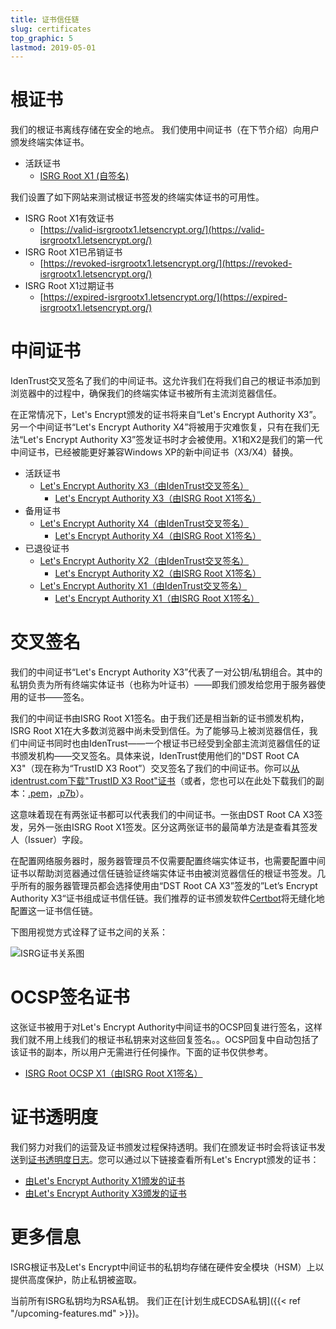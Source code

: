 ```yaml
---
title: 证书信任链
slug: certificates
top_graphic: 5
lastmod: 2019-05-01
---
```




# 根证书

我们的根证书离线存储在安全的地点。 我们使用中间证书（在下节介绍）向用户颁发终端实体证书。

* 活跃证书
  * [ISRG Root X1 (自签名)](/certs/isrgrootx1.pem.txt)

我们设置了如下网站来测试根证书签发的终端实体证书的可用性。

* ISRG Root X1有效证书
  * [https://valid-isrgrootx1.letsencrypt.org/](https://valid-isrgrootx1.letsencrypt.org/)
* ISRG Root X1已吊销证书
  * [https://revoked-isrgrootx1.letsencrypt.org/](https://revoked-isrgrootx1.letsencrypt.org/)
* ISRG Root X1过期证书
  * [https://expired-isrgrootx1.letsencrypt.org/](https://expired-isrgrootx1.letsencrypt.org/)

# 中间证书

IdenTrust交叉签名了我们的中间证书。这允许我们在将我们自己的根证书添加到浏览器中的过程中，确保我们的终端实体证书被所有主流浏览器信任。

在正常情况下，Let's Encrypt颁发的证书将来自“Let's Encrypt Authority X3”。另一个中间证书“Let's Encrypt Authority X4”将被用于灾难恢复，只有在我们无法“Let's Encrypt Authority X3”签发证书时才会被使用。X1和X2是我们的第一代中间证书，已经被能更好兼容Windows XP的新中间证书（X3/X4）替换。


* 活跃证书
  * [Let's Encrypt Authority X3（由IdenTrust交叉签名）](/certs/lets-encrypt-x3-cross-signed.pem.txt)
    * [Let's Encrypt Authority X3（由ISRG Root X1签名）](/certs/letsencryptauthorityx3.pem.txt)
* 备用证书
  * [Let's Encrypt Authority X4（由IdenTrust交叉签名）](/certs/lets-encrypt-x4-cross-signed.pem.txt)
    * [Let's Encrypt Authority X4（由ISRG Root X1签名）](/certs/letsencryptauthorityx4.pem.txt)
* 已退役证书
  * [Let's Encrypt Authority X2（由IdenTrust交叉签名）](/certs/lets-encrypt-x2-cross-signed.pem.txt)
    * [Let's Encrypt Authority X2（由ISRG Root X1签名）](/certs/letsencryptauthorityx2.pem.txt)
  * [Let's Encrypt Authority X1（由IdenTrust交叉签名）](/certs/lets-encrypt-x1-cross-signed.pem.txt)
    * [Let's Encrypt Authority X1（由ISRG Root X1签名）](/certs/letsencryptauthorityx1.pem.txt)

# 交叉签名

我们的中间证书“Let's Encrypt Authority X3”代表了一对公钥/私钥组合。其中的私钥负责为所有终端实体证书（也称为叶证书）——即我们颁发给您用于服务器使用的证书——签名。

我们的中间证书由ISRG Root X1签名。由于我们还是相当新的证书颁发机构，ISRG Root X1在大多数浏览器中尚未受到信任。为了能够马上被浏览器信任，我们中间证书同时也由IdenTrust——一个根证书已经受到全部主流浏览器信任的证书颁发机构——交叉签名。具体来说，IdenTrust使用他们的"DST Root CA X3"（现在称为“TrustID X3 Root”）交叉签名了我们的中间证书。你可以[从identrust.com下载"TrustID X3 Root"证书](https://www.identrust.com/support/downloads)（或者，您也可以在此处下载我们的副本：[.pem](/certs/trustid-x3-root.pem.txt)，[.p7b](/certs/trustid-x3-root.p7b)）。

这意味着现在有两张证书都可以代表我们的中间证书。一张由DST Root CA X3签发，另外一张由ISRG Root X1签发。区分这两张证书的最简单方法是查看其签发人（Issuer）字段。

在配置网络服务器时，服务器管理员不仅需要配置终端实体证书，也需要配置中间证书以帮助浏览器通过信任链验证终端实体证书由被浏览器信任的根证书签发。几乎所有的服务器管理员都会选择使用由“DST Root CA X3”签发的”Let’s Encrypt Authority X3“证书组成证书信任链。我们推荐的证书颁发软件[Certbot](https://certbot.org)将无缝化地配置这一证书信任链。

下图用视觉方式诠释了证书之间的关系：

<img src="/certs/isrg-keys.png" alt="ISRG证书关系图">

# OCSP签名证书

这张证书被用于对Let's Encrypt Authority中间证书的OCSP回复进行签名，这样我们就不用上线我们的根证书私钥来对这些回复签名。。OCSP回复中自动包括了该证书的副本，所以用户无需进行任何操作。下面的证书仅供参考。
* [ISRG Root OCSP X1（由ISRG Root X1签名）](/certs/isrg-root-ocsp-x1.pem.txt)

# 证书透明度

我们努力对我们的运营及证书颁发过程保持透明。我们在颁发证书时会将该证书发送到[证书透明度日志](https://www.certificate-transparency.org/)。您可以通过以下链接查看所有Let's Encrypt颁发的证书：

* [由Let's Encrypt Authority X1颁发的证书](https://crt.sh/?Identity=%25&iCAID=7395)
* [由Let's Encrypt Authority X3颁发的证书](https://crt.sh/?Identity=%25&iCAID=16418)

# 更多信息

ISRG根证书及Let's Encrypt中间证书的私钥均存储在硬件安全模块（HSM）上以提供高度保护，防止私钥被盗取。

当前所有ISRG私钥均为RSA私钥。 我们正在[计划生成ECDSA私钥]({{< ref "/upcoming-features.md" >}})。
